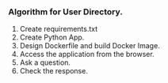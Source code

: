 ### Algorithm for User Directory. 

1. Create requirements.txt
2. Create Python App. 
3. Design Dockerfile and build Docker Image. 
4. Access the application from the browser. 
5. Ask a question. 
6. Check the response. 
